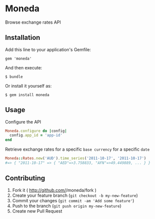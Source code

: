 # Moneda

Browse exchange rates API

## Installation

Add this line to your application's Gemfile:

    gem 'moneda'

And then execute:

    $ bundle

Or install it yourself as:

    $ gem install moneda

## Usage

Configure the API

```ruby
Moneda.configure do |config|
  config.app_id = 'app-id'
end
```

Retrieve exchange rates for a specific `base currency` for a specific `date`

```ruby
Moneda::Rates.new('AUD').time_series('2011-10-17', '2011-10-17')
#=> { "2011-10-17" => { "AED"=>3.758833, "AFN"=>49.449889, ... } }
```

## Contributing

1. Fork it ( http://github.com/<my-github-username>/moneda/fork )
2. Create your feature branch (`git checkout -b my-new-feature`)
3. Commit your changes (`git commit -am 'Add some feature'`)
4. Push to the branch (`git push origin my-new-feature`)
5. Create new Pull Request
